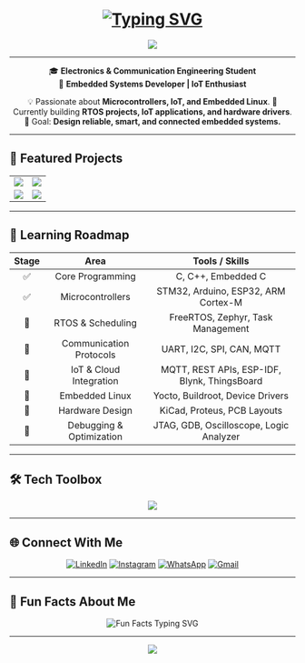 <h1 align="center">
  <a href="#">
    <img src="https://readme-typing-svg.herokuapp.com?font=Fira+Code&size=28&duration=2500&pause=1000&color=FF6F61,36BCF7,32CD32,F39C12&center=true&vCenter=true&width=650&lines=👋+Hi%2C+I'm+Muhammad+Ahmed!;🎓+Electronics+%26+Embedded+Systems+Engineer;🤖+IoT+%26+Automation+Explorer;⚡+Turning+Ideas+Into+Smart+Systems" alt="Typing SVG" />
  </a>
</h1>

<p align="center">
  <img src="https://capsule-render.vercel.app/api?type=waving&height=100&color=0:FF6F61,50:36BCF7,100:32CD32&section=header&text=&fontSize=0&animation=twinkling" />
</p>

---

<p align="center">
  🎓 <b>Electronics & Communication Engineering Student</b> <br>
  🔧 <b>Embedded Systems Developer | IoT Enthusiast</b>
</p>

<p align="center">
  💡 Passionate about <b>Microcontrollers, IoT, and Embedded Linux</b>.  
  🚀 Currently building <b>RTOS projects, IoT applications, and hardware drivers</b>.  
  🎯 Goal: <b>Design reliable, smart, and connected embedded systems.</b>
</p>

---

## 🚀 Featured Projects  

<div align="center">

<table>
  <tr>
    <td>
      <a href="https://github.com/Muhammad-296/Smart-Home-System">
        <img src="https://github-readme-stats.vercel.app/api/pin/?username=Muhammad-296&repo=Smart-Home-System&theme=tokyonight&hide_border=true&card_width=300" />
      </a>
    </td>
    <td>
      <a href="https://github.com/Muhammad-296/Embedded-RTOS-Project">
        <img src="https://github-readme-stats.vercel.app/api/pin/?username=Muhammad-296&repo=Embedded-RTOS-Project&theme=tokyonight&hide_border=true&card_width=300" />
      </a>
    </td>
  </tr>
  <tr>
    <td>
      <a href="https://github.com/Muhammad-296/IoT-Sensor-Network">
        <img src="https://github-readme-stats.vercel.app/api/pin/?username=Muhammad-296&repo=IoT-Sensor-Network&theme=tokyonight&hide_border=true&card_width=300" />
      </a>
    </td>
    <td>
      <a href="https://github.com/Muhammad-296/Embedded-Linux-Drivers">
        <img src="https://github-readme-stats.vercel.app/api/pin/?username=Muhammad-296&repo=Embedded-Linux-Drivers&theme=tokyonight&hide_border=true&card_width=300" />
      </a>
    </td>
  </tr>
</table>

</div>

---

## 🌱 Learning Roadmap  

<div align="center">

| Stage | Area                        | Tools / Skills                             |
|:-----:|:---------------------------:|:------------------------------------------:|
| ✅    | Core Programming            | C, C++, Embedded C                         |
| ✅    | Microcontrollers            | STM32, Arduino, ESP32, ARM Cortex-M        |
| 🚀    | RTOS & Scheduling           | FreeRTOS, Zephyr, Task Management          |
| 🚀    | Communication Protocols     | UART, I2C, SPI, CAN, MQTT                  |
| 🚀    | IoT & Cloud Integration     | MQTT, REST APIs, ESP-IDF, Blynk, ThingsBoard |
| 🎯    | Embedded Linux              | Yocto, Buildroot, Device Drivers           |
| 🎯    | Hardware Design             | KiCad, Proteus, PCB Layouts                |
| 🎯    | Debugging & Optimization    | JTAG, GDB, Oscilloscope, Logic Analyzer    |

</div>

---

## 🛠️ Tech Toolbox  

<p align="center">
  <img src="https://skillicons.dev/icons?i=c,cpp,python,linux,arduino,raspberrypi,git,vscode&theme=light&perline=8" />
</p>

---

## 🌐 Connect With Me  

<div align="center">

[![LinkedIn](https://readmecodegen.vercel.app/api/social-icon?name=linkedin&animation=pulse&size=40&color=0077B5)](https://www.linkedin.com/in/muhammad-abdulhamid/)
[![Instagram](https://readmecodegen.vercel.app/api/social-icon?name=instagram&animation=glow&size=40&color=E4405F)](https://instagram.com/muhammad.ahmed.abdullhamid.29)
[![WhatsApp](https://readmecodegen.vercel.app/api/social-icon?name=whatsapp&animation=shake&size=40&color=25D366)](https://wa.me/201274783955)
[![Gmail](https://readmecodegen.vercel.app/api/social-icon?name=gmail&animation=bounce&size=40&color=D14836)](mailto:muhammad.al.ajami.se@gmail.com)

</div>

---

## 🎉 Fun Facts About Me  

<p align="center">
  <img src="https://readme-typing-svg.herokuapp.com?font=Fira+Code&size=20&duration=2500&pause=1000&color=36BCF7&center=true&vCenter=true&width=650&lines=⚡+I+debug+hardware+faster+than+my+laptop+boots.;🤖+I+turn+8-bit+microcontrollers+into+problem-solvers.;📡+UART%2C+SPI%2C+I2C+are+my+daily+conversations.;🔌+I+bridge+the+physical+world+with+the+digital.;☕+Coffee+is+my+favorite+real-time+scheduler." alt="Fun Facts Typing SVG" />
</p>

---

<p align="center">
  <img src="https://capsule-render.vercel.app/api?type=waving&height=100&color=0:FF6F61,50:36BCF7,100:32CD32&section=footer&text=&fontSize=0&animation=twinkling" />
</p>
